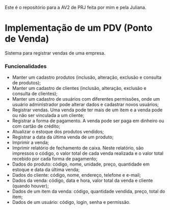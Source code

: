 Este é o repositório para a AV2 de PRJ feita por mim e pela Juliana.

# Implementação de um PDV (Ponto de Venda)

Sistema para registrar vendas de uma empresa.

### Funcionalidades 
- Manter um cadastro produtos (inclusão, alteração, exclusão e consulta de produtos);
- Manter um cadastro de clientes (inclusão, alteração, exclusão e consulta de clientes);
- Manter um cadastro de usuários com diferentes permissões, onde um usuário administrador pode alterar 
dados e cadastrar novos usuários;
- Registrar vendas. Uma venda pode ter mais de um item e a venda pode ou não ser vinculada a um
cliente;
- Registrar a forma de pagamento. A venda pode ser paga em dinheiro ou com cartão de
crédito;
- Atualizar o estoque dos produtos vendidos;
- Registrar a data da última venda de um produto;
- Imprimir a venda;
- Imprimir relatório de fechamento de caixa. Neste relatório, são impressos o código, o
valor total de cada venda realizada e o valor total recebido por cada forma de pagamento;
- Dados do produto: código, nome, unidade, preço, quantidade em estoque e data da última
venda;
- Dados do cliente: código, nome, endereço, telefone e e-mail;
- Dados da venda: código, data e hora, valor total da venda e cliente (quando houver);
- Dados de um item da venda: código, quantidade vendida, preço, total do item;
- Dados de um usuário: código, login, senha e permissão.
